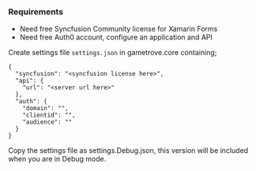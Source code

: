 ### Requirements

- Need free Syncfusion Community license for Xamarin Forms
- Need free Auth0 account, configure an application and API

Create settings file ```settings.json``` in gametrove.core containing;
```
{
  "syncfusion": "<syncfusion license here>",
  "api": {
    "url": "<server url here>"
  },
  "auth": {
    "domain": "",
    "clientid": "",
    "audience": "" 
  }
}
```

Copy the settings file as settings.Debug.json, this version will be included when you are in Debug mode. 